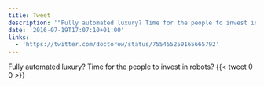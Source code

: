 ```yaml
---
title: Tweet
description: '"Fully automated luxury? Time for the people to invest in robots? "'
date: '2016-07-19T17:07:10+01:00'
links:
  - 'https://twitter.com/doctorow/status/755455250165665792'
---
```

Fully automated luxury? Time for the people to invest in robots? 
      {{< tweet 0 0 >}}
    
